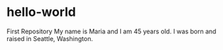 # hello-world
First Repository
My name is Maria and I am 45 years old. I was born and raised in Seattle, Washington.
